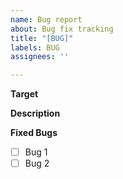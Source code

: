 ```yaml
---
name: Bug report
about: Bug fix tracking
title: "[BUG]"
labels: BUG
assignees: ''

---
```


**Target**
<!--- 버그가 나는 곳 -->

**Description**
<!--- 버그에 대한 설명 -->

**Fixed Bugs**
<!--- 버그 수정용 branch 생성 -->
<!--- 해당 branch는 아래의 버그가 모두 체크되기 전까지 PR 금지  -->
- [ ] Bug 1
- [ ] Bug 2
